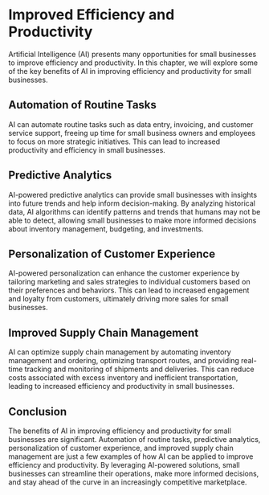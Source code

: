 Improved Efficiency and Productivity
==================================================================================

Artificial Intelligence (AI) presents many opportunities for small businesses to improve efficiency and productivity. In this chapter, we will explore some of the key benefits of AI in improving efficiency and productivity for small businesses.

Automation of Routine Tasks
---------------------------

AI can automate routine tasks such as data entry, invoicing, and customer service support, freeing up time for small business owners and employees to focus on more strategic initiatives. This can lead to increased productivity and efficiency in small businesses.

Predictive Analytics
--------------------

AI-powered predictive analytics can provide small businesses with insights into future trends and help inform decision-making. By analyzing historical data, AI algorithms can identify patterns and trends that humans may not be able to detect, allowing small businesses to make more informed decisions about inventory management, budgeting, and investments.

Personalization of Customer Experience
--------------------------------------

AI-powered personalization can enhance the customer experience by tailoring marketing and sales strategies to individual customers based on their preferences and behaviors. This can lead to increased engagement and loyalty from customers, ultimately driving more sales for small businesses.

Improved Supply Chain Management
--------------------------------

AI can optimize supply chain management by automating inventory management and ordering, optimizing transport routes, and providing real-time tracking and monitoring of shipments and deliveries. This can reduce costs associated with excess inventory and inefficient transportation, leading to increased efficiency and productivity in small businesses.

Conclusion
----------

The benefits of AI in improving efficiency and productivity for small businesses are significant. Automation of routine tasks, predictive analytics, personalization of customer experience, and improved supply chain management are just a few examples of how AI can be applied to improve efficiency and productivity. By leveraging AI-powered solutions, small businesses can streamline their operations, make more informed decisions, and stay ahead of the curve in an increasingly competitive marketplace.
